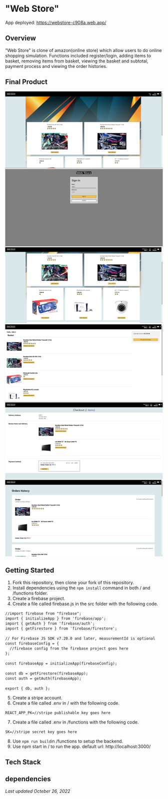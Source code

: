 # "Web Store"

App deployed: https://webstore-c908a.web.app/

## Overview

"Web Store" is clone of amazon(online store) which allow users to do online shopping simulation. Functions included register/login, adding items to basket, removing items from basket, viewing the basket and subtotal, payment process and viewing the order histories.

## Final Product

!["Screenshot of Home Page"](https://github.com/lamew128/WebStore/blob/main/screenshots/1.PNG)
!["Screenshot of Login Page"](https://github.com/lamew128/WebStore/blob/main/screenshots/2.PNG)
!["Screenshot of adding an item to the basket"](https://github.com/lamew128/WebStore/blob/main/screenshots/3.PNG)
!["Screenshot of Basket Page"](https://github.com/lamew128/WebStore/blob/main/screenshots/4.PNG)
!["Screenshot of Checkout Page"](https://github.com/lamew128/WebStore/blob/main/screenshots/5.PNG)
!["Screenshot of Order history Page"](https://github.com/lamew128/WebStore/blob/main/screenshots/6.PNG)

## Getting Started

1. Fork this repository, then clone your fork of this repository.
2. Install dependencies using the `npm install` command in both / and /functions folder.
3. Create a firebase project.
4. Create a file called firebase.js in the src folder with the following code.
```
//import firebase from "firebase";
import { initializeApp } from 'firebase/app';
import { getAuth } from 'firebase/auth';
import { getFirestore } from 'firebase/firestore';

// For Firebase JS SDK v7.20.0 and later, measurementId is optional
const firebaseConfig = {
  //firebase config from the firebase project goes here
};

const firebaseApp = initializeApp(firebaseConfig);

const db = getFirestore(firebaseApp);
const auth = getAuth(firebaseApp);

export { db, auth };
```
5. Create a stripe account.
6. Create a file called .env in / with the following code.
```
REACT_APP_PK=//stripe publishable key goes here
```
7. Create a file called .env in /functions with the following code.
```
SK=//stripe secret key goes here
```
8. Use ```npm run build```in /functions to setup the backend.
9. Use npm start in / to run the app. default url: http://localhost:3000/

## Tech Stack

## dependencies

*Last updated Octeber 26, 2022*
